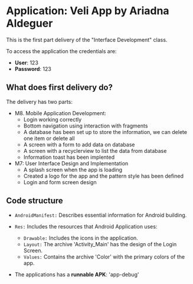 # Application: Veli App by Ariadna Aldeguer
This is the first part delivery of the "Interface Development" class.

To access the application the credentials are:
- **User**: 123
- **Password**: 123

## What does first delivery do?
The delivery has two parts:
- M8. Mobile Application Development: 
  -  Login working correctly 
  -  Bottom navigation using interaction with fragments
  -  A database has been set up to store the information, we can delete one item or delete all
  -  A screen with a form to add data on database
  -  A screen with a recyclerview to list the data from database
  -  Information toast has been implented
-  M7: User Interface Design and Implementation
    -  A splash screen when the app is loading
    -  Created a logo for the app and the pattern style has been defined
    -  Login and form screen design 


## Code structure
- `AndroidManifest:` Describes essential information for Android building.
- `Res:` Includes the resources that Android Application uses:
    - `Drawable:` Includes the icons in the application.
    - `Layout:` The archive 'Activity_Main' has the design of the Login Screen.
    - `Values:` Contains the archive 'Color' with the primary colors of the app.

- The applications has a **runnable APK**: 'app-debug'


